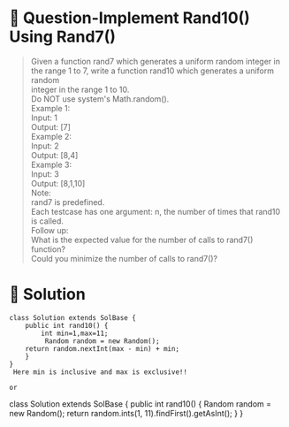 # :crystal_ball: Question-Implement Rand10() Using Rand7()

> Given a function rand7 which generates a uniform random integer in the range 1 to 7, write a function rand10 which generates a uniform random  
integer in the range 1 to 10.  
> Do NOT use system's Math.random().  
> Example 1:  
> Input: 1  
> Output: [7]  
> Example 2:  
> Input: 2  
> Output: [8,4]  
> Example 3:  
> Input: 3  
> Output: [8,1,10]  
> Note:  
> rand7 is predefined.  
> Each testcase has one argument: n, the number of times that rand10 is called.  
> Follow up:  
> What is the expected value for the number of calls to rand7() function?  
> Could you minimize the number of calls to rand7()?  

# :dragon: Solution
```
class Solution extends SolBase {
    public int rand10() {
        int min=1,max=11;
         Random random = new Random();
    return random.nextInt(max - min) + min;
    }
}
 Here min is inclusive and max is exclusive!!
```
```
or
```
class Solution extends SolBase {
    public int rand10() {
       Random random = new Random();
       return random.ints(1, 11).findFirst().getAsInt();
    }
}
```

```
